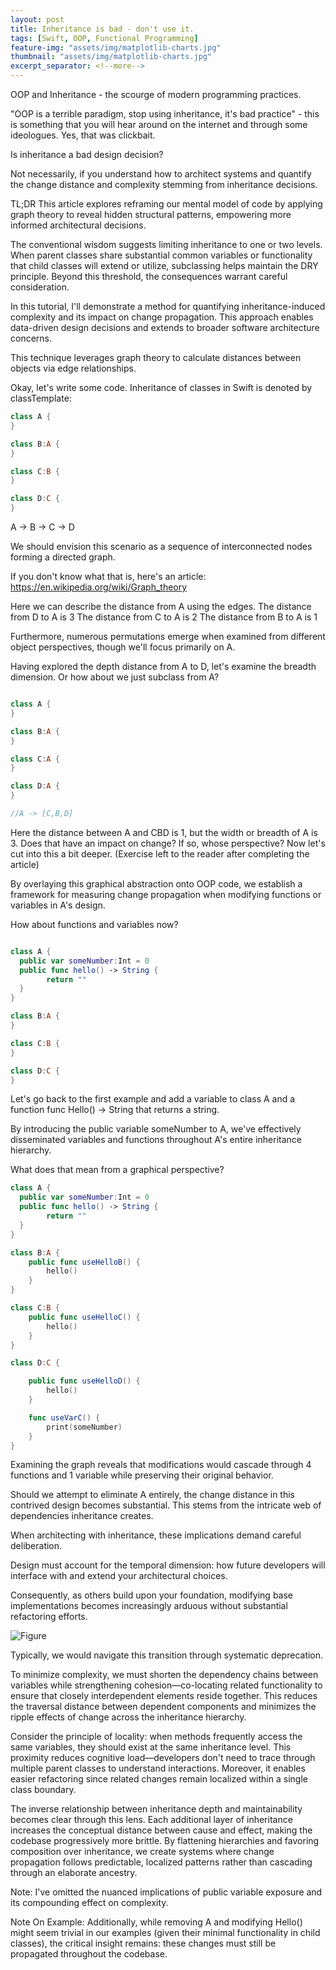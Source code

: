 ```yaml
---
layout: post 
title: Inheritance is bad - don't use it.
tags: [Swift, OOP, Functional Programming]
feature-img: "assets/img/matplotlib-charts.jpg"
thumbnail: "assets/img/matplotlib-charts.jpg"
excerpt_separator: <!--more-->
---
```


OOP and Inheritance - the scourge of modern programming practices.

<!--more-->

"OOP is a terrible paradigm, stop using inheritance, it's bad practice" - this is something that you will hear around on the internet and through some ideologues. Yes, that was clickbait.

Is inheritance a bad design decision?  

Not necessarily, if you understand how to architect systems and quantify the change distance and complexity stemming from inheritance decisions.

TL;DR 
This article explores reframing our mental model of code by applying graph theory to reveal hidden structural patterns, empowering more informed architectural decisions. 

The conventional wisdom suggests limiting inheritance to one or two levels. When parent classes share substantial common variables or functionality that child classes will extend or utilize, subclassing helps maintain the DRY principle. Beyond this threshold, the consequences warrant careful consideration.

In this tutorial, I'll demonstrate a method for quantifying inheritance-induced complexity and its impact on change propagation. This approach enables data-driven design decisions and extends to broader software architecture concerns.

This technique leverages graph theory to calculate distances between objects via edge relationships.

Okay, let's write some code. Inheritance of classes in Swift is denoted by classTemplate:<ClassToInheritFrom>

```swift
class A {
}

class B:A {
}

class C:B {
}

class D:C {
}
```

A -> B -> C -> D

We should envision this scenario as a sequence of interconnected nodes forming a directed graph.

If you don't know what that is, here's an article:
https://en.wikipedia.org/wiki/Graph_theory

Here we can describe the distance from A using the edges.
The distance from D to A is 3 
The distance from C to A is 2
The distance from B to A is 1

Furthermore, numerous permutations emerge when examined from different object perspectives, though we'll focus primarily on A. 

Having explored the depth distance from A to D, let's examine the breadth dimension.
Or how about we just subclass from A?  

```swift

class A {
}

class B:A {
}

class C:A {
}

class D:A {
}

//A -> [C,B,D]

```

Here the distance between A and CBD is 1, but the width or breadth of A is 3. Does that have an impact on change? If so, whose perspective? Now let's cut into this a bit deeper. (Exercise left to the reader after completing the article)

By overlaying this graphical abstraction onto OOP code, we establish a framework for measuring change propagation when modifying functions or variables in A's design. 

How about functions and variables now?

```swift

class A {
  public var someNumber:Int = 0
  public func hello() -> String {
        return ""
  }
}

class B:A {
}

class C:B {
}

class D:C {
}

```

Let's go back to the first example and
add a variable to class A and a function func Hello() -> String that returns a string.

By introducing the public variable someNumber to A, we've effectively disseminated variables and functions throughout A's entire inheritance hierarchy.

What does that mean from a graphical perspective? 

``` swift
class A {
  public var someNumber:Int = 0
  public func hello() -> String {
        return ""
  }
}

class B:A {
	public func useHelloB() {
		hello()
	}
}

class C:B {
	public func useHelloC() {
		hello()
	}
}

class D:C {

	public func useHelloD() {
		hello()
	}

	func useVarC() {
		print(someNumber)
	}
}
```

Examining the graph reveals that modifications would cascade through 4 functions and 1 variable while preserving their original behavior. 

Should we attempt to eliminate A entirely,
the change distance in this contrived design becomes substantial.
This stems from the intricate web of dependencies inheritance creates. 

When architecting with inheritance, these implications demand careful deliberation. 

Design must account for the temporal dimension: how future developers will interface with and extend your architectural choices.

Consequently, as others build upon your foundation, modifying base implementations becomes increasingly arduous without substantial refactoring efforts.

![Figure](/assets/img/graph.jpg)

Typically, we would navigate this transition through systematic deprecation.

To minimize complexity, we must shorten the dependency chains between variables while strengthening cohesion—co-locating related functionality to ensure that closely interdependent elements reside together. This reduces the traversal distance between dependent components and minimizes the ripple effects of change across the inheritance hierarchy.

Consider the principle of locality: when methods frequently access the same variables, they should exist at the same inheritance level. This proximity reduces cognitive load—developers don't need to trace through multiple parent classes to understand interactions. Moreover, it enables easier refactoring since related changes remain localized within a single class boundary.

The inverse relationship between inheritance depth and maintainability becomes clear through this lens. Each additional layer of inheritance increases the conceptual distance between cause and effect, making the codebase progressively more brittle. By flattening hierarchies and favoring composition over inheritance, we create systems where change propagation follows predictable, localized patterns rather than cascading through an elaborate ancestry.

Note: I've omitted the nuanced implications of public variable exposure and its compounding effect on complexity.

Note On Example:
Additionally, while removing A and modifying Hello() might seem trivial in our examples (given their minimal functionality in child classes), the critical insight remains: these changes must still be propagated throughout the codebase. 



